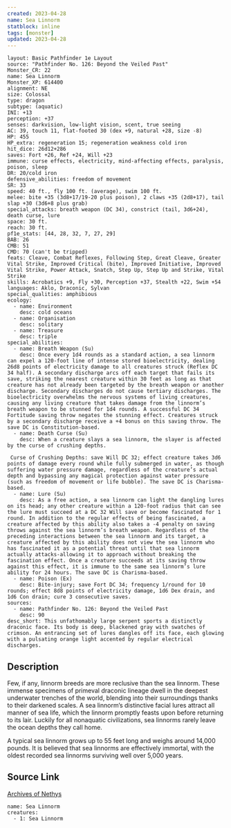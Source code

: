 ```yaml
---
created: 2023-04-28
name: Sea Linnorm
statblock: inline
tags: [monster]
updated: 2023-04-28
---
```

```statblock
layout: Basic Pathfinder 1e Layout
source: "Pathfinder No. 126: Beyond the Veiled Past"
Monster_CR: 22
name: Sea Linnorm
Monster_XP: 614400
alignment: NE
size: Colossal
type: dragon
subtype: (aquatic)
INI: +13
perception: +37
senses: darkvision, low-light vision, scent, true seeing
AC: 39, touch 11, flat-footed 30 (dex +9, natural +28, size -8)
HP: 455
HP_extra: regeneration 15; regeneration weakness cold iron
hit_dice: 26d12+286
saves: Fort +26, Ref +24, Will +23
immune: curse effects, electricity, mind-affecting effects, paralysis, poison, sleep
DR: 20/cold iron
defensive_abilities: freedom of movement
SR: 33
speed: 40 ft., fly 100 ft. (average), swim 100 ft.
melee: bite +35 (3d8+17/19-20 plus poison), 2 claws +35 (2d8+17), tail slap +30 (3d6+8 plus grab)
special_attacks: breath weapon (DC 34), constrict (tail, 3d6+24), death curse, lure
space: 30 ft.
reach: 30 ft.
pf1e_stats: [44, 28, 32, 7, 27, 29]
BAB: 26
CMB: 51
CMD: 70 (can't be tripped)
feats: Cleave, Combat Reflexes, Following Step, Great Cleave, Greater Vital Strike, Improved Critical (bite), Improved Initiative, Improved Vital Strike, Power Attack, Snatch, Step Up, Step Up and Strike, Vital Strike
skills: Acrobatics +9, Fly +30, Perception +37, Stealth +22, Swim +54
languages: Aklo, Draconic, Sylvan
special_qualities: amphibious
ecology:
  - name: Environment
    desc: cold oceans
  - name: Organisation
    desc: solitary
  - name: Treasure
    desc: triple
special_abilities:
  - name: Breath Weapon (Su)
    desc: Once every 1d4 rounds as a standard action, a sea linnorm can expel a 120-foot line of intense stored bioelectricity, dealing 26d8 points of electricity damage to all creatures struck (Reflex DC 34 half). A secondary discharge arcs off each target that fails its save, striking the nearest creature within 30 feet as long as that creature has not already been targeted by the breath weapon or another discharge. Secondary discharges do not cause tertiary discharges. The bioelectricity overwhelms the nervous systems of living creatures, causing any living creature that takes damage from the linnorm’s breath weapon to be stunned for 1d4 rounds. A successful DC 34 Fortitude saving throw negates the stunning effect. Creatures struck by a secondary discharge receive a +4 bonus on this saving throw. The save DC is Constitution-based.
  - name: Death Curse (Su)
    desc: When a creature slays a sea linnorm, the slayer is affected by the curse of crushing depths.

 Curse of Crushing Depths: save Will DC 32; effect creature takes 3d6 points of damage every round while fully submerged in water, as though suffering water pressure damage, regardless of the creature’s actual depth and bypassing any magical protection against water pressure (such as freedom of movement or life bubble). The save DC is Charisma-based.
  - name: Lure (Su)
    desc: As a free action, a sea linnorm can light the dangling lures on its head; any other creature within a 120-foot radius that can see the lure must succeed at a DC 32 Will save or become fascinated for 1 round. In addition to the regular effects of being fascinated, a creature affected by this ability also takes a -4 penalty on saving throws against the sea linnorm’s breath weapon. Regardless of the preceding interactions between the sea linnorm and its target, a creature affected by this ability does not view the sea linnorm who has fascinated it as a potential threat until that sea linnorm actually attacks-allowing it to approach without breaking the fascination effect. Once a creature succeeds at its saving throw against this effect, it is immune to the same sea linnorm’s lure ability for 24 hours. The save DC is Charisma-based.
  - name: Poison (Ex)
    desc: Bite-injury; save Fort DC 34; frequency 1/round for 10 rounds; effect 8d8 points of electricity damage, 1d6 Dex drain, and 1d6 Con drain; cure 3 consecutive saves.
sources:
  - name: Pathfinder No. 126: Beyond the Veiled Past
    desc: 90
desc_short: This unfathomably large serpent sports a distinctly draconic face. Its body is deep, blackened gray with swatches of crimson. An entrancing set of lures dangles off its face, each glowing with a pulsating orange light accented by regular electrical discharges.
```
## Description
Few, if any, linnorm breeds are more reclusive than the sea linnorm. These immense specimens of primeval draconic lineage dwell in the deepest underwater trenches of the world, blending into their surroundings thanks to their darkened scales. A sea linnorm’s distinctive facial lures attract all manner of sea life, which the linnorm promptly feasts upon before returning to its lair. Luckily for all nonaquatic civilizations, sea linnorms rarely leave the ocean depths they call home.

 A typical sea linnorm grows up to 55 feet long and weighs around 14,000 pounds. It is believed that sea linnorms are effectively immortal, with the oldest recorded sea linnorms surviving well over 5,000 years.
## Source Link
[Archives of Nethys](https://aonprd.com/MonsterDisplay.aspx?ItemName=Sea%20Linnorm)
```encounter-table
name: Sea Linnorm
creatures:
  - 1: Sea Linnorm
```

